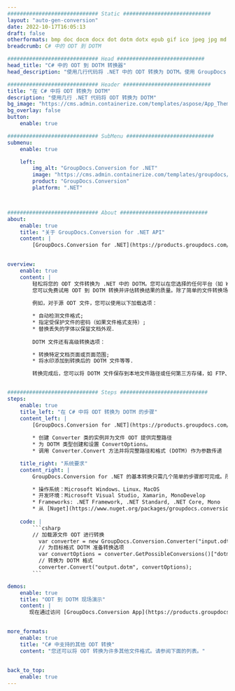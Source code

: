 ```yaml
---
############################# Static ############################
layout: "auto-gen-conversion"
date: 2022-10-17T16:05:13
draft: false
otherformats: bmp doc docm docx dot dotm dotx epub gif ico jpeg jpg md odt ott pdf png psd rtf tex tif tiff txt xps
breadcrumb: C# 中的 ODT 到 DOTM

############################# Head ############################
head_title: "C# 中的 ODT 到 DOTM 转换器"
head_description: "使用几行代码将 .NET 中的 ODT 转换为 DOTM。使用 GroupDocs 文档转换 API 转换 160 多种文件格式。"

############################# Header ############################
title: "在 C# 中将 ODT 转换为 DOTM"
description: "使用几行 .NET 代码将 ODT 转换为 DOTM"
bg_image: "https://cms.admin.containerize.com/templates/aspose/App_Themes/V3/images/bg/header1.png"
bg_overlay: false
button:
    enable: true

############################# SubMenu ############################
submenu:
    enable: true

    left:
        img_alt: "GroupDocs.Conversion for .NET"
        image: "https://cms.admin.containerize.com/templates/groupdocs/images/product-logos/90x90-noborder/groupdocs-conversion-net.png"
        product: "GroupDocs.Conversion"
        platform: ".NET"



############################# About ############################
about:
    enable: true
    title: "关于 GroupDocs.Conversion for .NET API"
    content: |
        [GroupDocs.Conversion for .NET](https://products.groupdocs.com/conversion/net/)可用于转换Microsoft Word、Excel、PowerPoint、PDF、Visio等格式。 GroupDocs.Conversion 是一个独立的 API，适用于需要高性能的后端和内部系统。它不依赖于任何软件，例如 Microsoft 或 Open Office。
    

overview:
    enable: true
    content: |
        轻松将您的 ODT 文件转换为 .NET 中的 DOTM。您可以在您选择的任何平台（如 Windows、Linux、macOS）中仅使用几行 C# 代码行。
        您可以免费试用 ODT 到 DOTM 转换并评估转换结果的质量。除了简单的文件转换场景，您还可以尝试更高级的选项来加载源 ODT 文件和保存输出 DOTM 结果。 
        
        例如，对于源 ODT 文件，您可以使用以下加载选项：

        * 自动检测文件格式;
        * 指定受保护文件的密码（如果文件格式支持）;
        * 替换丢失的字体以保留文档外观.
        
        DOTM 文件还有高级转换选项：

        * 转换特定文档页面或页面范围;
        * 将水印添加到转换后的 DOTM 文件等等.

        转换完成后，您可以将 DOTM 文件保存到本地文件路径或任何第三方存储，如 FTP、Amazon S3、Google Drive、Dropbox 等。请注意 - 将 ODT 转换为 DOTM 无需安装任何额外的软件 - 如 MS Office、Open Office、Adobe Acrobat Reader 等。


############################# Steps ############################
steps:
    enable: true
    title_left: "在 C# 中将 ODT 转换为 DOTM 的步骤"
    content_left: |
        [GroupDocs.Conversion for .NET](https://products.groupdocs.com/conversion/net/) 使开发人员只需几行代码即可轻松地将 ODT 文件转换为 DOTM。
        
        * 创建 Converter 类的实例并为文件 ODT 提供完整路径
        * 为 DOTM 类型创建和设置 ConvertOptions。
        * 调用 Converter.Convert 方法并将完整路径和格式 (DOTM) 作为参数传递

    title_right: "系统要求"
    content_right: |
        GroupDocs.Conversion for .NET 的基本转换只需几个简单的步骤即可完成。所有主要平台和操作系统都支持我们的 API。在执行以下代码之前，请确保您的系统上安装了以下先决条件。

        * 操作系统：Microsoft Windows、Linux、MacOS
        * 开发环境：Microsoft Visual Studio, Xamarin, MonoDevelop
        * Frameworks: .NET Framework, .NET Standard, .NET Core, Mono
        * 从 [Nuget](https://www.nuget.org/packages/groupdocs.conversion) 获取最新的 GroupDocs.Conversion for .NET
         
    code: |
        ```csharp    
        // 加载源文件 ODT 进行转换
          var converter = new GroupDocs.Conversion.Converter("input.odt");
          // 为目标格式 DOTM 准备转换选项
          var convertOptions = converter.GetPossibleConversions()["dotm"].ConvertOptions;
          // 转换为 DOTM 格式
          converter.Convert("output.dotm", convertOptions);
        ```

demos:
    enable: true
    title: "ODT 到 DOTM 现场演示"
    content: |
       现在通过访问 [GroupDocs.Conversion App](https://products.groupdocs.app/conversion/family) 网站将 ODT 转换为 DOTM。在线演示具有以下优点
          

more_formats:
    enable: true
    title: "C# 中支持的其他 ODT 转换"
    content: "您还可以将 ODT 转换为许多其他文件格式。请参阅下面的列表。"
       
       
back_to_top:
    enable: true
---
```

